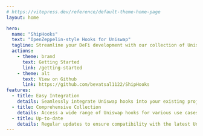 ```yaml
---
# https://vitepress.dev/reference/default-theme-home-page
layout: home

hero:
  name: "ShipHooks"
  text: "OpenZeppelin-style Hooks for Uniswap"
  tagline: Streamline your DeFi development with our collection of Uniswap hooks
  actions:
    - theme: brand
      text: Getting Started
      link: /getting-started
    - theme: alt
      text: View on Github
      link: https://github.com/bevatsal1122/ShipHooks
features:
  - title: Easy Integration
    details: Seamlessly integrate Uniswap hooks into your existing projects
  - title: Comprehensive Collection
    details: Access a wide range of Uniswap hooks for various use cases
  - title: Up-to-date
    details: Regular updates to ensure compatibility with the latest Uniswap protocols
---
```

